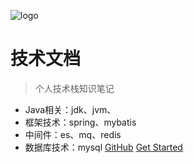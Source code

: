 ![logo](https://docsify.js.org/_media/icon.svg)
# 技术文档
> 个人技术栈知识笔记
* Java相关：jdk、jvm、
* 框架技术：spring、mybatis
* 中间件：es、mq、redis
* 数据库技术：mysql
[GitHub](https://github.com/huyiming-0115/ming-docs.git)
[Get Started](#quick-start)